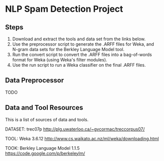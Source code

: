 NLP Spam Detection Project
======

Steps
------

<ol>
  <li>Download and extract the tools and data set from the links below.</li>
  <li>Use the preprocessor script to generate the .ARFF files for Weka, and N-gram data sets for the Berkley Language Model tool.</li>
  <li>Run the convert script to convert the .ARFF files into a bag-of-words format for Weka (using Weka's filter modules).</li>
  <li>Use the run script to run a Weka classifier on the final .ARFF files.</li>
</ol>

Data Preprocessor
------

TODO

Data and Tool Resources
------

This is a list of sources of data and tools.

DATASET: trec07p
http://plg.uwaterloo.ca/~gvcormac/treccorpus07/

TOOL: Weka 3.6.12
http://www.cs.waikato.ac.nz/ml/weka/downloading.html

TOOK: Berkley Language Model 1.1.5
https://code.google.com/p/berkeleylm/
